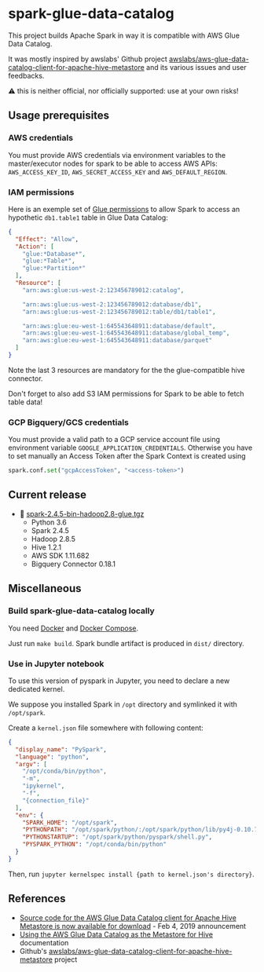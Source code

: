 # spark-glue-data-catalog

This project builds Apache Spark in way it is compatible with AWS Glue Data Catalog.

It was mostly inspired by awslabs' Github project [awslabs/aws-glue-data-catalog-client-for-apache-hive-metastore][1] and its various issues and user feedbacks.

⚠️ this is neither official, nor officially supported: use at your own risks!

## Usage prerequisites

### AWS credentials

You must provide AWS credentials via environment variables to the master/executor nodes 
for spark to be able to access AWS APIs: `AWS_ACCESS_KEY_ID`, `AWS_SECRET_ACCESS_KEY` and `AWS_DEFAULT_REGION`. 

### IAM permissions

Here is an exemple set of [Glue permissions](https://docs.aws.amazon.com/glue/latest/dg/api-permissions-reference.html) to allow Spark to access an hypothetic `db1.table1` table in Glue Data Catalog:

```json
{
  "Effect": "Allow",
  "Action": [
    "glue:*Database*",
    "glue:*Table*",
    "glue:*Partition*"
  ],
  "Resource": [
    "arn:aws:glue:us-west-2:123456789012:catalog",      

    "arn:aws:glue:us-west-2:123456789012:database/db1",
    "arn:aws:glue:us-west-2:123456789012:table/db1/table1",

    "arn:aws:glue:eu-west-1:645543648911:database/default",
    "arn:aws:glue:eu-west-1:645543648911:database/global_temp",
    "arn:aws:glue:eu-west-1:645543648911:database/parquet"
  ]
}
```

Note the last 3 resources are mandatory for the the glue-compatible hive connector.

Don't forget to also add S3 IAM permissions for Spark to be able to fetch table data!

### GCP Bigquery/GCS credentials

You must provide a valid path to a GCP service account file using environment variable `GOOGLE_APPLICATION_CREDENTIALS`.
Otherwise you have to set manually an Access Token after the Spark Context is created using

```python
spark.conf.set("gcpAccessToken", "<access-token>")
```

## Current release

- 📄 [spark-2.4.5-bin-hadoop2.8-glue.tgz](https://github.com/tinyclues/spark-glue-data-catalog/releases/download/1.0/spark-2.4.5-bin-hadoop2.8-glue.tgz)
  - Python 3.6
  - Spark 2.4.5
  - Hadoop 2.8.5
  - Hive 1.2.1
  - AWS SDK 1.11.682
  - Bigquery Connector 0.18.1

## Miscellaneous

### Build spark-glue-data-catalog locally

You need [Docker](https://docs.docker.com/) and [Docker Compose](https://docs.docker.com/compose/).

Just run `make build`. Spark bundle artifact is produced in `dist/` directory.

### Use in Jupyter notebook

To use this version of pyspark in Jupyter, you need to declare a new dedicated kernel.

We suppose you installed Spark in `/opt` directory and symlinked it with `/opt/spark`.

Create a `kernel.json` file somewhere with following content:

```json
{
  "display_name": "PySpark",
  "language": "python",
  "argv": [
    "/opt/conda/bin/python",
    "-m",
    "ipykernel",
    "-f",
    "{connection_file}"
  ],
  "env": {
    "SPARK_HOME": "/opt/spark",
    "PYTHONPATH": "/opt/spark/python/:/opt/spark/python/lib/py4j-0.10.7-src.zip",
    "PYTHONSTARTUP": "/opt/spark/python/pyspark/shell.py",
    "PYSPARK_PYTHON": "/opt/conda/bin/python"
  }
}
```

Then, run `jupyter kernelspec install {path to kernel.json's directory}`.

## References

- [Source code for the AWS Glue Data Catalog client for Apache Hive Metastore is now available for download](https://aws.amazon.com/about-aws/whats-new/2019/02/source-code-for-the-aws-glue-data-catalog-client-for-apache-hive-metatore-is-now-available-for-download/) - Feb 4, 2019 announcement
- [Using the AWS Glue Data Catalog as the Metastore for Hive](https://docs.aws.amazon.com/emr/latest/ReleaseGuide/emr-hive-metastore-glue.html) documentation
- Github's [awslabs/aws-glue-data-catalog-client-for-apache-hive-metastore][1] project

[1]: https://github.com/awslabs/aws-glue-data-catalog-client-for-apache-hive-metastore
